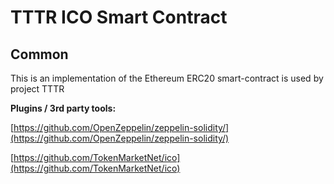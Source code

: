 # TTTR ICO Smart Contract

## Common

This is an implementation of the Ethereum ERC20 smart-contract is used by project TTTR

<b>Plugins / 3rd party tools:</b>

[https://github.com/OpenZeppelin/zeppelin-solidity/](https://github.com/OpenZeppelin/zeppelin-solidity/)

[https://github.com/TokenMarketNet/ico](https://github.com/TokenMarketNet/ico)
